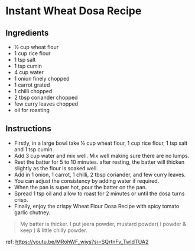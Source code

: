 # Instant Wheat Dosa Recipe

## Ingredients

- ½ cup wheat flour
- 1 cup rice flour
- 1 tsp salt
- 1 tsp cumin
- 4 cup water
- 1 onion finely chopped
- 1 carrot grated
- 1 chilli chopped
- 2 tbsp coriander chopped
- few curry leaves chopped
- oil for roasting

## Instructions

* Firstly, in a large bowl take ½ cup wheat flour, 1 cup rice flour, 1 tsp salt and 1 tsp cumin.
* Add 3 cup water and mix well. Mix well making sure there are no lumps.
* Rest the batter for 5 to 10 minutes. after resting, the batter will thicken slightly as the flour is soaked well.
* Add in 1 onion, 1 carrot, 1 chilli, 2 tbsp coriander, and few curry leaves.
* You can adjust the consistency by adding water if required.
* When the pan is super hot, pour the batter on the pan.
* Spread 1 tsp oil and allow to roast for 2 minutes or until the dosa turns crisp.
* Finally, enjoy the crispy Wheat Flour Dosa Recipe with spicy tomato garlic chutney.

>My batter is thicker.
> I put jeera powder, mustard powder( I powder & keep ) & little chilly powder.

ref: https://youtu.be/MRohWF_wiys?si=SQrtnFv_TwIdTUA2